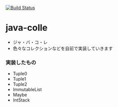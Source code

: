 
[![Build Status](https://drone.io/github.com/53ningen/java-colle/status.png)](https://drone.io/github.com/53ningen/java-colle/latest)

java-colle
============

* ジャ・バ・コ・レ
* 色々なコレクションなどを自前で実装していきます

### 実装したもの

* Tuple0
* Tuple1
* Tuple2
* ImmutableList
* Maybe
* IntStack
